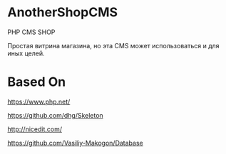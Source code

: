 # AnotherShopCMS

PHP CMS SHOP

Простая витрина магазина, но эта CMS может использоваться и для иных целей.

# Based On

https://www.php.net/

https://github.com/dhg/Skeleton

http://nicedit.com/

https://github.com/Vasiliy-Makogon/Database
